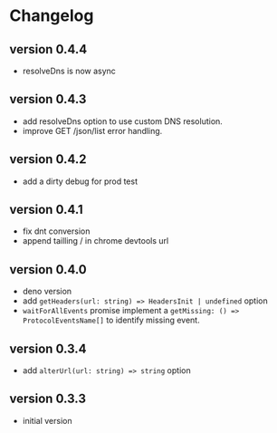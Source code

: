 # Changelog

## version 0.4.4
- resolveDns is now async

## version 0.4.3
- add resolveDns option to use custom DNS resolution.
- improve GET /json/list error handling.

## version 0.4.2

- add a dirty debug for prod test

## version 0.4.1

- fix dnt conversion
- append tailling / in chrome devtools url

## version 0.4.0

- deno version
- add `getHeaders(url: string) => HeadersInit | undefined` option
- `waitForAllEvents` promise implement a
  `getMissing: () => ProtocolEventsName[]` to identify missing event.

## version 0.3.4

- add `alterUrl(url: string) => string` option

## version 0.3.3

- initial version
